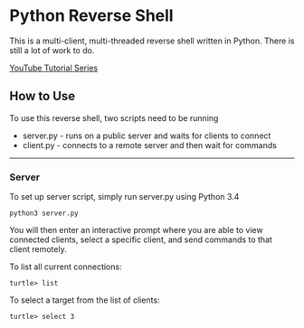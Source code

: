 # Python Reverse Shell

This is a multi-client, multi-threaded reverse shell written in Python. There is still a lot of work to do.

[YouTube Tutorial Series](https://www.youtube.com/watch?v=1ObzpG_W_0o&list=PL6gx4Cwl9DGCbpkBEMiCaiu_3OL-_Bz_8&index=1)

## How to Use

To use this reverse shell, two scripts need to be running

* server.py - runs on a public server and waits for clients to connect
* client.py - connects to a remote server and then wait for commands

***

### Server

To set up server script, simply run server.py using Python 3.4

`python3 server.py`

You will then enter an interactive prompt where you are able to view connected clients, select a specific client, and send commands to that client remotely.

To list all current connections:

`turtle> list`

To select a target from the list of clients:

`turtle> select 3`
